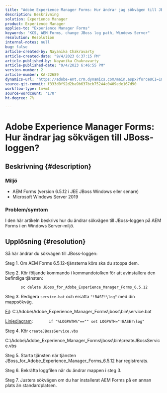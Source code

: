 ```yaml
---
title: "Adobe Experience Manager Forms: Hur ändrar jag sökvägen till JBoss-loggen?"
description: Beskrivning
solution: Experience Manager
product: Experience Manager
applies-to: "Experience Manager Forms"
keywords: "KCS, AEM Forms, change JBoss log path, Windows Server"
resolution: Resolution
internal-notes: null
bug: false
article-created-by: Nayanika Chakravarty
article-created-date: "9/4/2023 6:37:15 PM"
article-published-by: Nayanika Chakravarty
article-published-date: "9/4/2023 6:46:55 PM"
version-number: 2
article-number: KA-22689
dynamics-url: "https://adobe-ent.crm.dynamics.com/main.aspx?forceUCI=1&pagetype=entityrecord&etn=knowledgearticle&id=0f89b20c-524b-ee11-be6e-6045bd0067ea"
source-git-commit: f333d0f92d2ba9b637bcb75244c0409ede167d90
workflow-type: tm+mt
source-wordcount: '170'
ht-degree: 7%

---
```


# Adobe Experience Manager Forms: Hur ändrar jag sökvägen till JBoss-loggen?

## Beskrivning {#description}


### Miljö

- AEM Forms (version 6.5.12 i JEE JBoss Windows eller senare)
- Microsoft Windows Server 2019


### Problem/symtom

I den här artikeln beskrivs hur du ändrar sökvägen till JBoss-loggen på AEM Forms i en Windows Server-miljö.


## Upplösning {#resolution}


Så här ändrar du sökvägen till JBoss-loggen:

Steg 1. Om AEM Forms 6.5.12-tjänsterna körs ska du stoppa dem.

Steg 2. Kör följande kommando i kommandotolken för att avinstallera den befintliga tjänsten:

`       sc delete JBoss_for_Adobe_Experience_Manager_Forms_6.5.12`

Steg 3. Redigera `service.bat` och ersätta `"!BASE!\log"` med din mappsökväg.

<u>Fil</u>: C:\Adobe\Adobe_Experience_Manager_Forms\jboss\bin\service.bat

<u>Linjediagram</u>:
            `if "%LOGPATH%"=="" set LOGPATH="!BASE!\log"`

Steg 4. Kör `createJBossService.vbs`

C:\Adobe\Adobe_Experience_Manager_Forms\jboss\bin\createJBossService.vbs

Steg 5. Starta tjänsten när tjänsten JBoss_for_Adobe_Experience_Manager_Forms_6.5.12 har registrerats.

Steg 6. Bekräfta loggfilen när du ändrar mappen i steg 3.

Steg 7. Justera sökvägen om du har installerat AEM Forms på en annan plats än standardplatsen.

